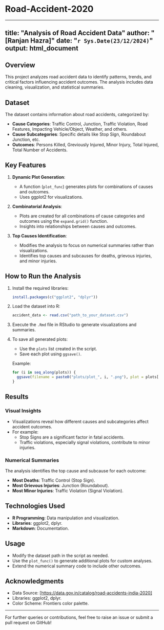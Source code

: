 # Road-Accident-2020
---
title: "Analysis of Road Accident Data"
author: "[Ranjan Hazra]"
date: "`r Sys.Date(23/12/2024)`"
output: html_document
---

## Overview
This project analyzes road accident data to identify patterns, trends, and critical factors influencing accident outcomes. The analysis includes data cleaning, visualization, and statistical summaries.

## Dataset
The dataset contains information about road accidents, categorized by:
- **Cause Categories**: Traffic Control, Junction, Traffic Violation, Road Features, Impacting Vehicle/Object, Weather, and others.
- **Cause Subcategories**: Specific details like Stop Sign, Roundabout Junction, etc.
- **Outcomes**: Persons Killed, Greviously Injured, Minor Injury, Total Injured, Total Number of Accidents.

## Key Features
1. **Dynamic Plot Generation**:
   - A function (`plot_func`) generates plots for combinations of causes and outcomes.
   - Uses ggplot2 for visualizations.

2. **Combinatorial Analysis**:
   - Plots are created for all combinations of cause categories and outcomes using the `expand.grid()` function.
   - Insights into relationships between causes and outcomes.

3. **Top Causes Identification**:
   - Modifies the analysis to focus on numerical summaries rather than visualizations.
   - Identifies top causes and subcauses for deaths, grievous injuries, and minor injuries.

## How to Run the Analysis
1. Install the required libraries:
   ```r
   install.packages(c("ggplot2", "dplyr"))
   ```

2. Load the dataset into R:
   ```r
   accident_data <- read.csv("path_to_your_dataset.csv")
   ```

3. Execute the `.Rmd` file in RStudio to generate visualizations and summaries.

4. To save all generated plots:
   - Use the `plots` list created in the script.
   - Save each plot using `ggsave()`.

   Example:
   ```r
   for (i in seq_along(plots)) {
     ggsave(filename = paste0("plots/plot_", i, ".png"), plot = plots[[i]], width = 6, height = 4)
   }
   ```

## Results
### Visual Insights
- Visualizations reveal how different causes and subcategories affect accident outcomes.
- For example:
  - Stop Signs are a significant factor in fatal accidents.
  - Traffic violations, especially signal violations, contribute to minor injuries.

### Numerical Summaries
The analysis identifies the top cause and subcause for each outcome:
- **Most Deaths**: Traffic Control (Stop Sign).
- **Most Grievous Injuries**: Junction (Roundabout).
- **Most Minor Injuries**: Traffic Violation (Signal Violation).

## Technologies Used
- **R Programming**: Data manipulation and visualization.
- **Libraries**: ggplot2, dplyr.
- **Markdown**: Documentation.

## Usage
- Modify the dataset path in the script as needed.
- Use the `plot_func()` to generate additional plots for custom analyses.
- Extend the numerical summary code to include other outcomes.

## Acknowledgments
- Data Source: [https://data.gov.in/catalog/road-accidents-india-2020]
- Libraries: ggplot2, dplyr.
- Color Scheme: Frontiers color palette.

---
For further queries or contributions, feel free to raise an issue or submit a pull request on GitHub!
